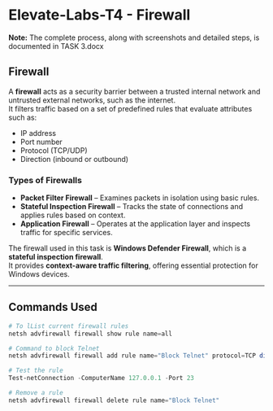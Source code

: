 # Elevate-Labs-T4 - Firewall

**Note:** The complete process, along with screenshots and detailed steps, is documented in TASK 3.docx

## Firewall

A **firewall** acts as a security barrier between a trusted internal network and untrusted external networks, such as the internet.  
It filters traffic based on a set of predefined rules that evaluate attributes such as:

- IP address  
- Port number  
- Protocol (TCP/UDP)  
- Direction (inbound or outbound)  

### Types of Firewalls

- **Packet Filter Firewall** – Examines packets in isolation using basic rules.  
- **Stateful Inspection Firewall** – Tracks the state of connections and applies rules based on context.  
- **Application Firewall** – Operates at the application layer and inspects traffic for specific services.

The firewall used in this task is **Windows Defender Firewall**, which is a **stateful inspection firewall**.  
It provides **context-aware traffic filtering**, offering essential protection for Windows devices.

---

## Commands Used
```powershell
# To lList current firewall rules
netsh advfirewall firewall show rule name=all

# Command to block Telnet
netsh advfirewall firewall add rule name="Block Telnet" protocol=TCP dir=in localport=23 action=block

# Test the rule
Test-netConnection -ComputerName 127.0.0.1 -Port 23

# Remove a rule
netsh advfirewall firewall delete rule name="Block Telnet"
